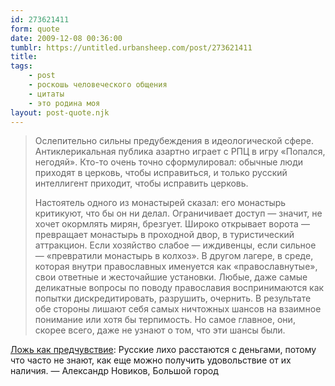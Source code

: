 ```yaml
---
id: 273621411
form: quote
date: 2009-12-08 00:36:00
tumblr: https://untitled.urbansheep.com/post/273621411
title: 
tags:
    - post
    - роскошь человеческого общения
    - цитаты
    - это родина моя
layout: post-quote.njk
---
```


<blockquote>
<p>Ослепительно сильны предубеждения в идеологической сфере. Антиклерикальная публика азартно играет с РПЦ в игру «Попался, негодяй». Кто-то очень точно сформулировал: обычные люди приходят в церковь, чтобы исправиться, и только русский интеллигент приходит, чтобы исправить церковь.</p>

<p>Настоятель одного из монастырей сказал: его монастырь критикуют, что бы он ни делал. Ограничивает доступ — значит, не хочет окормлять мирян, брезгует. Широко открывает ворота — превращает монастырь в проходной двор, в туристический аттракцион. Если хозяйство слабое — иждивенцы, если сильное — «превратили монастырь в колхоз». В другом лагере, в среде, которая внутри православных именуется как «православнутые», свои ответные и жесточайшие установки. Любые, даже самые деликатные вопросы по поводу православия воспринимаются как попытки дискредитировать, разрушить, очернить. В результате обе стороны лишают себя самых ничтожных шансов на взаимное понимание или хотя бы терпимость. Но самое главное, они, скорее всего, даже не узнают о том, что эти шансы были.</p>
</blockquote>

<a href="http://www.bg.ru/article/8314/">Ложь как предчувствие</a>: Русские лихо расстаются с деньгами, потому что часто не знают, как еще можно получить удовольствие от их наличия. — Александр Новиков, Большой город
